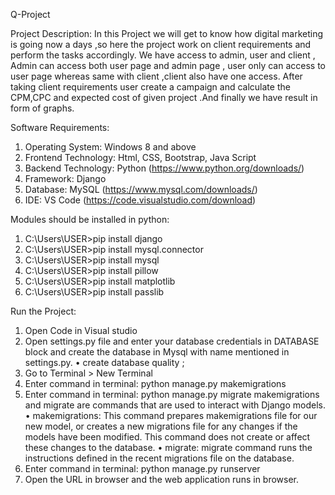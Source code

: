 Q-Project

Project Description:
In this Project we will get to know how digital marketing is going now a days ,so here the project work on client requirements and perform the tasks accordingly. We have access to admin, user and client , Admin can access both user page and admin page , user only can access to user page whereas same with client ,client also have one access. After taking client requirements user create a campaign and calculate the CPM,CPC and expected cost of given project .And finally we have result in form of graphs.

Software Requirements: 
1. Operating System: Windows 8 and above 
2. Frontend Technology: Html, CSS, Bootstrap, Java Script 
3. Backend Technology: Python (https://www.python.org/downloads/) 
4. Framework: Django 
5. Database: MySQL (https://www.mysql.com/downloads/) 
6. IDE: VS Code (https://code.visualstudio.com/download)

Modules should be installed in python:
1. C:\Users\USER>pip install django
2. C:\Users\USER>pip install mysql.connector
3. C:\Users\USER>pip install mysql
4. C:\Users\USER>pip install pillow
5. C:\Users\USER>pip install matplotlib
6. C:\Users\USER>pip install passlib


Run the Project:
1. Open Code in Visual studio 
2. Open settings.py file and enter your database credentials in DATABASE block and create the database in Mysql with name mentioned in settings.py. 
•	create  database quality ;
3. Go to Terminal > New Terminal
4. Enter command in terminal: python manage.py makemigrations
5. Enter command in terminal: python manage.py migrate
makemigrations and migrate are commands that are used to interact with Django models.
•	makemigrations: This command prepares makemigrations file for our new model, or creates a new migrations file for any changes if the models have been modified. This command does not create or affect these changes to the database.
•	migrate: migrate command runs the instructions defined in the recent migrations file on the database.
5. Enter command in terminal: python manage.py runserver
6. Open the URL in browser and the web application runs in browser.
